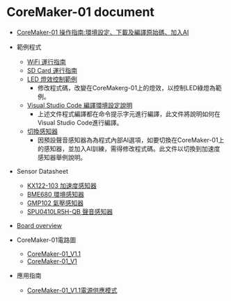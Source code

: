 
CoreMaker-01 document
=====================

- [CoreMaker-01 操作指南:環境設定、下載及編譯原始碼、加入AI](https://github.com/CoretronicMEMS/CoreMaker-01/blob/master/docs/coremaker%E6%93%8D%E4%BD%9C%E6%8C%87%E5%8D%97_V1.1.pdf)
- 範例程式
    - [WiFi 運行指南](https://github.com/CoretronicMEMS/CoreMaker-01/blob/master/docs/CoreMaker-01%20wifi%20%E9%81%8B%E8%A1%8C%E6%8C%87%E5%8D%97.pdf)
    - [SD Card 運行指南](https://github.com/CoretronicMEMS/CoreMaker-01/blob/master/docs/CoreMaker-01%20Sd%20card%E9%81%8B%E8%A1%8C%E6%8C%87%E5%8D%97.pdf)
    - [LED 燈效控制範例](https://github.com/CoretronicMEMS/CoreMaker-01/blob/master/docs/CoreMaker-01%20LED%E7%87%88%E6%95%88%E6%8E%A7%E5%88%B6.pdf)
        * 修改程式碼，改變在CoreMakerg-01上的燈效，以控制LED綠燈為範例。
    - [Visual Studio Code 編譯環境設定說明](https://github.com/CoretronicMEMS/CoreMaker-01/blob/master/docs/CoreMaker-01%20Visual%20Studio%20Code%20%E7%B7%A8%E8%AD%AF%E7%92%B0%E5%A2%83%E8%A8%AD%E5%AE%9A%E8%AA%AA%E6%98%8E.pdf)
        * 上述文件程式編譯都在命令提示字元進行編譯，此文件將說明如何在Visual Studio Code進行編譯。
    - [切換感知器](https://github.com/CoretronicMEMS/CoreMaker-01/blob/master/docs/Kx122(%E5%8A%A0%E9%80%9F%E5%BA%A6)%E6%84%9F%E7%9F%A5%E5%99%A8%E8%A8%93%E7%B7%B4AI%E6%A8%A1%E7%B5%84.pdf)
        * 因預設聲音感知器為為程式內部AI選項，如要切換在CoreMaker-01上的感知器，並加入AI訓練，需得修改程式碼。此文件以切換到加速度感知器舉例說明。
- Sensor Datasheet
    - [KX122-103 加速度感知器](https://github.com/CoretronicMEMS/CoreMaker-01/blob/master/docs/KX122-1037-Specifications-Rev-6.0.pdf)
    - [BME680 環境感知器](https://pdf1.alldatasheet.com/datasheet-pdf/view/1132061/BOSCH/BME680.html)
    - [GMP102 氣壓感知器](https://github.com/GlobalMEMS/Datasheets/blob/master/GMP102%E6%95%B0%E6%8D%AE%E6%89%8B%E5%86%8CV1.3.pdf)
    - [SPU0410LR5H-QB 聲音感知器](https://media.digikey.com/pdf/Data%20Sheets/Knowles%20Acoustics%20PDFs/SPU0410LR5H-QB_RevH_3-27-13.pdf)
- [Board overview](https://github.com/CoretronicMEMS/CoreMaker-01/blob/master/docs/board_top_view.png)

- CoreMaker-01電路圖
    - [CoreMaker-01_V1.1](https://github.com/CoretronicMEMS/CoreMaker-01/blob/master/docs/coremaker-01_V1.1(220216).pdf)
    - [CoreMaker-01_V1](https://github.com/CoretronicMEMS/CoreMaker-01/blob/master/docs/Schematic_coremaker-01_V1(211213).pdf)
- 應用指南
    - [CoreMaker-01_V1.1電源供應模式](https://github.com/CoreMaker-01/blob/master/docs/coremaker-01_V1.1%E9%9B%BB%E6%BA%90%E4%BE%9B%E6%87%89%E6%A8%A1%E5%BC%8F.pdf)